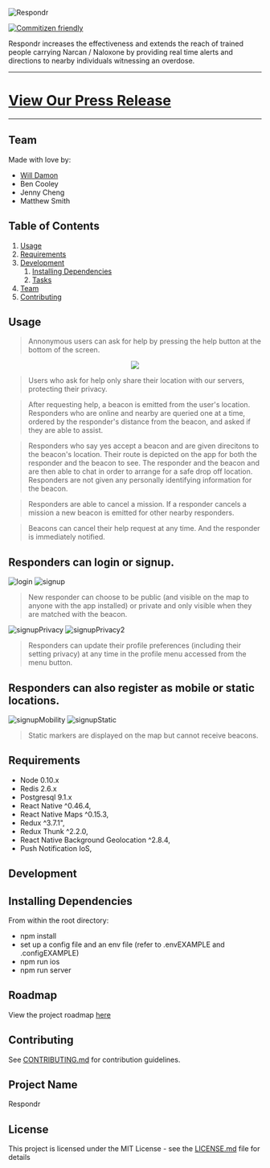 ![Respondr](client/styles/assets/full_logo.png)

[![Commitizen friendly](https://img.shields.io/badge/commitizen-friendly-brightgreen.svg)](http://commitizen.github.io/cz-cli/)

Respondr increases the effectiveness and extends the reach of trained people carrying Narcan / Naloxone by providing real time alerts and directions to nearby individuals witnessing an overdose.
<hr/>

# [View Our Press Release](https://lintlions.github.io/Respondr/docs/press.html) #
<hr/>

## Team

Made with love by:
  - [Will Damon](https://github.com/wdamon)
  - Ben Cooley
  - Jenny Cheng
  - Matthew Smith

## Table of Contents

1. [Usage](#Usage)
1. [Requirements](#requirements)
1. [Development](#development)
    1. [Installing Dependencies](#installing-dependencies)
    1. [Tasks](#tasks)
1. [Team](#team)
1. [Contributing](#contributing)

## Usage
>Annonymous users can ask for help by pressing the help button at the bottom of the screen.

<p align="center">
  <img src="https://media.giphy.com/media/xT39DgfY2jHGPpTeuc/giphy.gif" />
</p>

>Users who ask for help only share their location with our servers, protecting their privacy.

>After requesting help, a beacon is emitted from the user's location. Responders who are online and nearby are queried one at a time, ordered by the responder's distance from the beacon, and asked if they are able to assist. 

>Responders who say yes accept a beacon and are given direcitons to the beacon's location. Their route is depicted on the app for both the responder and the beacon to see. The responder and the beacon and are then able to chat in order to arrange for a safe drop off location. Responders are not given any personally identifying information for the beacon. 

>Responders are able to cancel a mission. If a responder cancels a mission a new beacon is emitted for other nearby responders. 

>Beacons can cancel their help request at any time. And the responder is immediately notified.

## Responders can login or signup.

![login](client/styles/assets/login.png) 
![signup](client/styles/assets/signupStart.png)

>New responder can choose to be public (and visible on the map to anyone with the app installed) or private and only visible  when they are matched with the beacon. 

![signupPrivacy](client/styles/assets/privacy.png)
![signupPrivacy2](client/styles/assets/privacy2.png)

>Responders can update their profile preferences (including their setting privacy) at any time in the profile menu accessed from the menu button.

## Responders can also register as mobile or  static locations. 

![signupMobility](client/styles/assets/dynamic.png)
![signupStatic](client/styles/assets/static.png)

>Static markers are displayed on the map but cannot receive beacons.

## Requirements

- Node 0.10.x
- Redis 2.6.x
- Postgresql 9.1.x
- React Native ^0.46.4,
- React Native Maps ^0.15.3,
- Redux ^3.7.1",
- Redux Thunk ^2.2.0,
- React Native Background Geolocation ^2.8.4,
- Push Notification IoS,

## Development

## Installing Dependencies

From within the root directory:

 - npm install
 - set up a config file and an env file  (refer to .envEXAMPLE and .configEXAMPLE)
 - npm run ios
 - npm run server
 

## Roadmap

View the project roadmap [here](https://github.com/LintLions/Respondr/issues)


## Contributing

See [CONTRIBUTING.md](CONTRIBUTING.md) for contribution guidelines.

## Project Name
Respondr

## License

This project is licensed under the MIT License - see the [LICENSE.md](LICENSE.md) file for details

